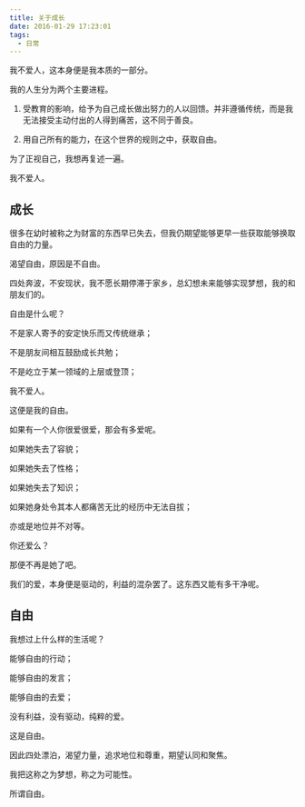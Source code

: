 ```yaml
---
title: 关于成长
date: 2016-01-29 17:23:01
tags:
  - 日常
---
```


我不爱人，这本身便是我本质的一部分。

我的人生分为两个主要进程。

1. 受教育的影响，给予为自己成长做出努力的人以回馈。并非遵循传统，而是我无法接受主动付出的人得到痛苦，这不同于善良。

2. 用自己所有的能力，在这个世界的规则之中，获取自由。


为了正视自己，我想再复述一遍。

我不爱人。

## 成长

很多在幼时被称之为财富的东西早已失去，但我仍期望能够更早一些获取能够换取自由的力量。

渴望自由，原因是不自由。

四处奔波，不安现状，我不愿长期停滞于家乡，总幻想未来能够实现梦想，我的和朋友们的。

自由是什么呢？

不是家人寄予的安定快乐而又传统继承；

不是朋友间相互鼓励成长共勉；

不是屹立于某一领域的上层或登顶；

我不爱人。

这便是我的自由。

如果有一个人你很爱很爱，那会有多爱呢。

如果她失去了容貌；

如果她失去了性格；

如果她失去了知识；

如果她身处令其本人都痛苦无比的经历中无法自拔；

亦或是地位并不对等。

你还爱么？

那便不再是她了吧。

我们的爱，本身便是驱动的，利益的混杂罢了。这东西又能有多干净呢。

## 自由

我想过上什么样的生活呢？

能够自由的行动；

能够自由的发言；

能够自由的去爱；

没有利益，没有驱动，纯粹的爱。

这是自由。

因此四处漂泊，渴望力量，追求地位和尊重，期望认同和聚焦。

我把这称之为梦想，称之为可能性。

所谓自由。

